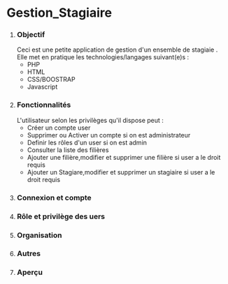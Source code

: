 <h1>Gestion_Stagiaire</h1>


<ol>
  <li><h3>Objectif</h3>
      Ceci est une petite application de gestion d'un ensemble de stagiaie .
      Elle met en pratique les technologies/langages suivant(e)s :
      <ul>
        <li>PHP</li>
        <li>HTML</li>
        <li>CSS/BOOSTRAP</li>
        <li>Javascript</li>
      </ul>
  </li>
  <li><h3>Fonctionnalités</h3>
      L'utilisateur selon les privilèges qu'il dispose peut :
     <ul>
        <li>Créer un compte user</li>
        <li>Supprimer ou Activer un compte si on est administrateur</li>
        <li>Definir les rôles d'un user si on est admin</li>
        <li>Consulter la liste des filières</li>
        <li>Ajouter une filière,modifier et supprimer une filière si user a le droit requis</li>
        <li>Ajouter un Stagiare,modifier et supprimer un stagiaire si user a le droit requis</li>
     </ul>
  </li>
  <li><h3>Connexion et compte</h3></li>
  <li><h3>Rôle et privilège des uers</h3></li>
  <li><h3>Organisation</h3></li>
  <li><h3>Autres</h3></li>
  <li><h3>Aperçu</h3></li>
</ol>
